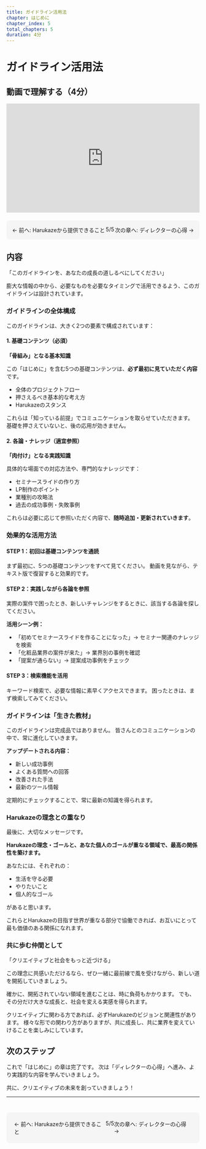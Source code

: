 ```yaml
---
title: ガイドライン活用法
chapter: はじめに
chapter_index: 5
total_chapters: 5
duration: 4分
---
```


# ガイドライン活用法

## 動画で理解する（4分）

<div style="position: relative; padding-bottom: 56.25%; height: 0;"><iframe src="https://www.loom.com/embed/342c81f74a8542318e57ba831ee09f5e?sid=1805b64d-92f6-447b-b7b5-84952261af60" frameborder="0" webkitallowfullscreen mozallowfullscreen allowfullscreen style="position: absolute; top: 0; left: 0; width: 100%; height: 100%;"></iframe></div>

<div style="display: flex; justify-content: space-between; margin-top: 20px; margin-bottom: 20px; padding: 15px; background: #f5f5f5; border-radius: 8px;">
  <a href="page_04.html" style="text-decoration: none;">← 前へ: Harukazeから提供できること</a>
  <span>5/5</span>
  <a href="director_mindset.html" style="text-decoration: none;">次の章へ: ディレクターの心得 →</a>
</div>

## 内容

「このガイドラインを、あなたの成長の道しるべにしてください」

膨大な情報の中から、必要なものを必要なタイミングで活用できるよう、このガイドラインは設計されています。

### ガイドラインの全体構成

このガイドラインは、大きく2つの要素で構成されています：

#### 1. 基礎コンテンツ（必須）
**「骨組み」となる基本知識**

この「はじめに」を含む5つの基礎コンテンツは、**必ず最初に見ていただく内容**です。

- 全体のプロジェクトフロー
- 押さえるべき基本的な考え方
- Harukazeのスタンス

これらは「知っている前提」でコミュニケーションを取らせていただきます。
基礎を押さえていないと、後の応用が効きません。

#### 2. 各論・ナレッジ（適宜参照）
**「肉付け」となる実践知識**

具体的な場面での対応方法や、専門的なナレッジです：

- セミナースライドの作り方
- LP制作のポイント
- 業種別の攻略法
- 過去の成功事例・失敗事例

これらは必要に応じて参照いただく内容で、**随時追加・更新されていきます**。

### 効果的な活用方法

#### STEP 1：初回は基礎コンテンツを通読
まず最初に、5つの基礎コンテンツをすべて見てください。
動画を見ながら、テキスト版で復習すると効果的です。

#### STEP 2：実践しながら各論を参照
実際の案件で困ったとき、新しいチャレンジをするときに、該当する各論を探してください。

**活用シーン例：**
- 「初めてセミナースライドを作ることになった」→ セミナー関連のナレッジを検索
- 「化粧品業界の案件が来た」→ 業界別の事例を確認
- 「提案が通らない」→ 提案成功事例をチェック

#### STEP 3：検索機能を活用
キーワード検索で、必要な情報に素早くアクセスできます。
困ったときは、まず検索してみてください。

### ガイドラインは「生きた教材」

このガイドラインは完成品ではありません。
皆さんとのコミュニケーションの中で、常に進化していきます。

**アップデートされる内容：**
- 新しい成功事例
- よくある質問への回答
- 改善された手法
- 最新のツール情報

定期的にチェックすることで、常に最新の知識を得られます。

### Harukazeの理念との重なり

最後に、大切なメッセージです。

**Harukazeの理念・ゴールと、あなた個人のゴールが重なる領域で、最高の関係性を築けます。**

あなたには、それぞれの：
- 生活を守る必要
- やりたいこと
- 個人的なゴール

があると思います。

これらとHarukazeの目指す世界が重なる部分で協働できれば、お互いにとって最も価値のある関係になれます。

### 共に歩む仲間として

「クリエイティブと社会をもっと近づける」

この理念に共感いただけるなら、ぜひ一緒に最前線で風を受けながら、新しい道を開拓していきましょう。

確かに、開拓されていない領域を進むことは、時に負荷もかかります。
でも、その分だけ大きな成長と、社会を変える実感を得られます。

クリエイティブに関わる方であれば、必ずHarukazeのビジョンと関連性があります。
様々な形での関わり方がありますが、共に成長し、共に業界を変えていけることを楽しみにしています。

## 次のステップ

これで「はじめに」の章は完了です。
次は「ディレクターの心得」へ進み、より実践的な内容を学んでいきましょう。

共に、クリエイティブの未来を創っていきましょう！

---

<div style="display: flex; justify-content: space-between; margin-top: 40px; padding: 20px; background: #f5f5f5; border-radius: 8px;">
  <a href="page_04.html" style="text-decoration: none;">← 前へ: Harukazeから提供できること</a>
  <span>5/5</span>
  <a href="director_mindset.html" style="text-decoration: none;">次の章へ: ディレクターの心得 →</a>
</div>